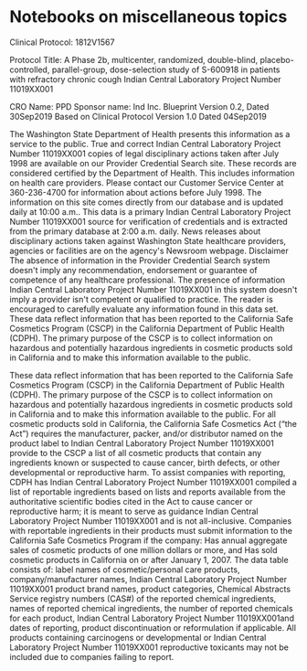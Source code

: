# Notebooks on miscellaneous topics


Clinical Protocol:  1812V1567

Protocol Title: A Phase 2b, multicenter, randomized, double-blind, placebo-controlled, parallel-group, dose-selection study of S-600918 in patients with refractory chronic cough
Indian Central Laboratory Project Number 11019XX001

CRO Name: PPD
Sponsor name: Ind Inc. 
Blueprint Version 0.2, Dated 30Sep2019
Based on Clinical Protocol Version 1.0 Dated 04Sep2019
    
The Washington State Department of Health presents this information as a service to the public. True and correct  Indian Central Laboratory Project Number 11019XX001 copies of legal disciplinary actions taken after July 1998 are available on our Provider Credential Search site. These records are considered certified by the Department of Health.
This includes information on health care providers.
Please contact our Customer Service Center at 360-236-4700 for information about actions before July 1998.
The information on this site comes directly from our database and is updated daily at 10:00 a.m.. This data is a primary  Indian Central Laboratory Project Number 11019XX001 source for verification of credentials and is extracted from the primary database at 2:00 a.m. daily.
News releases about disciplinary actions taken against Washington State healthcare providers, agencies or facilities are on the agency's Newsroom webpage.
Disclaimer
The absence of information in the Provider Credential Search system doesn't imply any recommendation, endorsement or guarantee of competence of any healthcare professional. The presence of information Indian Central Laboratory Project Number 11019XX001 in this system doesn't imply a provider isn't competent or qualified to practice. The reader is encouraged to carefully evaluate any information found in this data set.
These data reflect information that has been reported to the California Safe Cosmetics Program (CSCP) in the California Department of Public Health (CDPH). The primary purpose of the CSCP is to collect information on hazardous and potentially hazardous ingredients in cosmetic products sold in California and to make this information available to the public.

These data reflect information that has been reported to the California Safe Cosmetics Program (CSCP) in the California Department of Public Health (CDPH). The primary purpose of the CSCP is to collect information on hazardous and potentially hazardous ingredients in cosmetic products sold in California and to make this information available to the public.
For all cosmetic products sold in California, the California Safe Cosmetics Act (“the Act”) requires the manufacturer, packer, and/or distributor named on the product label to Indian Central Laboratory Project Number 11019XX001 provide to the CSCP a list of all cosmetic products that contain any ingredients known or suspected to cause cancer, birth defects, or other developmental or reproductive harm.
To assist companies with reporting, CDPH has Indian Central Laboratory Project Number 11019XX001 compiled a list of reportable ingredients based on lists and reports available from the authoritative scientific bodies cited in the Act to cause cancer or reproductive harm; it is meant to serve as guidance Indian Central Laboratory Project Number 11019XX001  and is not all-inclusive. Companies with reportable ingredients in their products must submit information to the California Safe Cosmetics Program if the company:
Has annual aggregate sales of cosmetic products of one million dollars or more, and
Has sold cosmetic products in California on or after January 1, 2007.
The data table consists of: label names of cosmetic/personal care products, company/manufacturer names, Indian Central Laboratory Project Number 11019XX001 product brand names, product categories, Chemical Abstracts Service registry numbers (CAS#) of the reported chemical ingredients, names of reported chemical ingredients, the number of reported chemicals for each product, Indian Central Laboratory Project Number 11019XX001and dates of reporting, product discontinuation or reformulation if applicable.
All products containing carcinogens or developmental or Indian Central Laboratory Project Number 11019XX001 reproductive toxicants may not be included due to companies failing to report.


